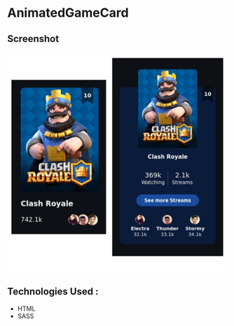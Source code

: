 # AnimatedGameCard
<h2>Screenshot</h2>
<img src="https://github.com/Gaurav890/AnimatedGameCard/blob/master/screenshots/2.jpg">

<h2>Technologies Used : </h2>
<ul>
  <li>HTML</li>
  <li>SASS</li>
</ul>
